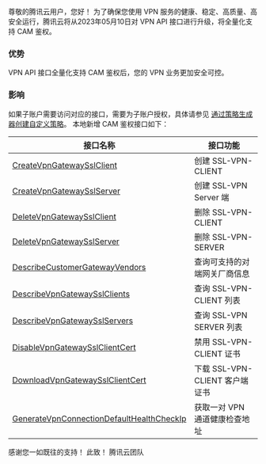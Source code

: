 尊敬的腾讯云用户，您好！
为了确保您使用 VPN 服务的健康、稳定、高质量、高安全运行，腾讯云将从2023年05月10日对 VPN API 接口进行升级，将全量化支持 CAM 鉴权。

### 优势
VPN API 接口全量化支持 CAM 鉴权后，您的 VPN 业务更加安全可控。

### 影响
如果子账户需要访问对应的接口，需要为子账户授权，具体请参见 [通过策略生成器创建自定义策略](https://cloud.tencent.com/document/product/598/37739)。
本地新增 CAM 鉴权接口如下：

| 接口名称                                | 接口功能                                       |
| --------------------------------------- | ---------------------------------------------- |
| [CreateVpnGatewaySslClient](https://cloud.tencent.com/document/api/215/70290)               | 创建 SSL-VPN-CLIENT                            |
| [CreateVpnGatewaySslServer](https://cloud.tencent.com/document/api/215/70289)               | 创建 SSL-VPN Server 端                        |
| [DeleteVpnGatewaySslClient](https://cloud.tencent.com/document/api/215/70288)               | 删除 SSL-VPN-CLIENT                            |
| [DeleteVpnGatewaySslServer](https://cloud.tencent.com/document/api/215/70287)               | 删除 SSL-VPN-SERVER                            |
| [DescribeCustomerGatewayVendors](https://cloud.tencent.com/document/api/215/17517)          | 查询可支持的对端网关厂商信息                 |
| [DescribeVpnGatewaySslClients](https://cloud.tencent.com/document/api/215/70286)            | 查询 SSL-VPN-CLIENT 列表                      |
| [DescribeVpnGatewaySslServers](https://cloud.tencent.com/document/api/215/70285)            | 查询 SSL-VPN SERVER 列表                      |
| [DisableVpnGatewaySslClientCert](https://cloud.tencent.com/document/api/215/70284)          | 禁用 SSL-VPN-CLIENT 证书                       |
| [DownloadVpnGatewaySslClientCert](https://cloud.tencent.com/document/api/215/70283)         | 下载 SSL-VPN-CLIENT 客户端证书                 |
| [GenerateVpnConnectionDefaultHealthCheckIp](https://cloud.tencent.com/document/api/215/90654) | 获取一对 VPN 通道健康检查地址                |

感谢您一如既往的支持！
此致！
腾讯云团队
